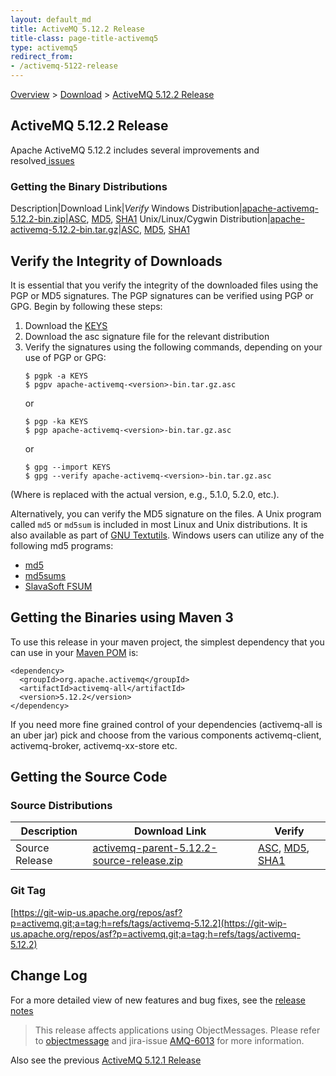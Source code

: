 ```yaml
---
layout: default_md
title: ActiveMQ 5.12.2 Release 
title-class: page-title-activemq5
type: activemq5
redirect_from:
- /activemq-5122-release
---
```


[Overview](overview) > [Download](download) > [ActiveMQ 5.12.2 Release](activemq-5122-release)

ActiveMQ 5.12.2 Release
-----------------------

Apache ActiveMQ 5.12.2 includes several improvements and resolved[ issues](https://issues.apache.org/jira/secure/ReleaseNote.jspa?projectId=12311210&version=12333269)

### Getting the Binary Distributions

Description|Download Link|_Verify_
Windows Distribution|[apache-activemq-5.12.2-bin.zip](http://www.apache.org/dyn/closer.cgi?path=/activemq/5.12.2/apache-activemq-5.12.2-bin.zip)|[ASC](https://www.apache.org/dist/activemq/5.12.2/apache-activemq-5.12.2-bin.zip.asc), [MD5](https://www.apache.org/dist/activemq/5.12.2/apache-activemq-5.12.2-bin.zip.md5), [SHA1](https://www.apache.org/dist/activemq/5.12.2/apache-activemq-5.12.2-bin.zip.sha1)
Unix/Linux/Cygwin Distribution|[apache-activemq-5.12.2-bin.tar.gz](http://www.apache.org/dyn/closer.cgi?path=/activemq/5.12.2/apache-activemq-5.12.2-bin.tar.gz)|[ASC](https://www.apache.org/dist/activemq/5.12.2/apache-activemq-5.12.2-bin.tar.gz.asc), [MD5](https://www.apache.org/dist/activemq/5.12.2/apache-activemq-5.12.2-bin.tar.gz.md5), [SHA1](https://www.apache.org/dist/activemq/5.12.2/apache-activemq-5.12.2-bin.tar.gz.sha1)

Verify the Integrity of Downloads
---------------------------------

It is essential that you verify the integrity of the downloaded files using the PGP or MD5 signatures. The PGP signatures can be verified using PGP or GPG. Begin by following these steps:

1.  Download the [KEYS](http://www.apache.org/dist/activemq/KEYS)
2.  Download the asc signature file for the relevant distribution
3.  Verify the signatures using the following commands, depending on your use of PGP or GPG:
    ```
    $ pgpk -a KEYS
    $ pgpv apache-activemq-<version>-bin.tar.gz.asc
    ```
    or
    ```
    $ pgp -ka KEYS
    $ pgp apache-activemq-<version>-bin.tar.gz.asc
    ```
    or
    ```
    $ gpg --import KEYS
    $ gpg --verify apache-activemq-<version>-bin.tar.gz.asc
    ```

(Where <version> is replaced with the actual version, e.g., 5.1.0, 5.2.0, etc.).

Alternatively, you can verify the MD5 signature on the files. A Unix program called `md5` or `md5sum` is included in most Linux and Unix distributions. It is also available as part of [GNU Textutils](http://www.gnu.org/software/textutils/textutils.html). Windows users can utilize any of the following md5 programs:

*   [md5](http://www.fourmilab.ch/md5/)
*   [md5sums](http://www.pc-tools.net/win32/md5sums/)
*   [SlavaSoft FSUM](http://www.slavasoft.com/fsum/)

Getting the Binaries using Maven 3
----------------------------------

To use this release in your maven project, the simplest dependency that you can use in your [Maven POM](http://maven.apache.org/guides/introduction/introduction-to-the-pom.html) is:
```
<dependency>
  <groupId>org.apache.activemq</groupId>
  <artifactId>activemq-all</artifactId>
  <version>5.12.2</version>
</dependency>
```
If you need more fine grained control of your dependencies (activemq-all is an uber jar) pick and choose from the various components activemq-client, activemq-broker, activemq-xx-store etc.

Getting the Source Code
-----------------------

### Source Distributions

Description|Download Link|Verify
---|---|---
Source Release|[activemq-parent-5.12.2-source-release.zip](http://www.apache.org/dyn/closer.cgi?path=/activemq/5.12.2/activemq-parent-5.12.2-source-release.zip)|[ASC](https://www.apache.org/dist/activemq/5.12.2/activemq-parent-5.12.2-source-release.zip.asc), [MD5](https://www.apache.org/dist/activemq/5.12.2/activemq-parent-5.12.2-source-release.zip.md5), [SHA1](https://www.apache.org/dist/activemq/5.12.2/activemq-parent-5.12.2-source-release.zip.sha1)

### Git Tag

[https://git-wip-us.apache.org/repos/asf?p=activemq.git;a=tag;h=refs/tags/activemq-5.12.2](https://git-wip-us.apache.org/repos/asf?p=activemq.git;a=tag;h=refs/tags/activemq-5.12.2)

Change Log
----------

For a more detailed view of new features and bug fixes, see the [release notes](https://issues.apache.org/jira/secure/ReleaseNote.jspa?projectId=12311210&version=12333874)

> This release affects applications using ObjectMessages. Please refer to [objectmessage](objectmessage) and jira-issue [AMQ-6013](https://issues.apache.org/jira/browse/AMQ-6013) for more information.

Also see the previous [ActiveMQ 5.12.1 Release](activemq-5121-release)

